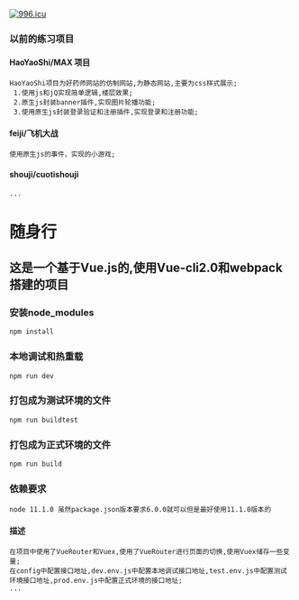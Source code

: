 <a href="https://996.icu"><img src="https://img.shields.io/badge/link-996.icu-red.svg" alt="996.icu" /></a>
### 以前的练习项目

#### HaoYaoShi/MAX 项目
  
    HaoYaoShi项目为好药师网站的仿制网站,为静态网站,主要为css样式展示;
     1.使用js和jQ实现简单逻辑,楼层效果;
     2.原生js封装banner插件,实现图片轮播功能;
     3.使用原生js封装登录验证和注册插件,实现登录和注册功能;
    
 #### feiji/飞机大战   
  
    使用原生js的事件，实现的小游戏;
    
#### shouji/cuotishouji

    ...
# 随身行
## 这是一个基于Vue.js的,使用Vue-cli2.0和webpack搭建的项目

### 安装node_modules
```JavaScript
npm install
```
### 本地调试和热重载
```JavaScript
npm run dev
```
### 打包成为测试环境的文件
```JavaScript
npm run buildtest 
```
### 打包成为正式环境的文件
```JavaScript
npm run build
```
### 依赖要求
    node 11.1.0 虽然package.json版本要求6.0.0就可以但是最好使用11.1.0版本的
#### 描述    
    在项目中使用了VueRouter和Vuex,使用了VueRouter进行页面的切换,使用Vuex储存一些变量;
    在config中配置接口地址,dev.env.js中配置本地调试接口地址,test.env.js中配置测试环境接口地址,prod.env.js中配置正式环境的接口地址;
    ...   
